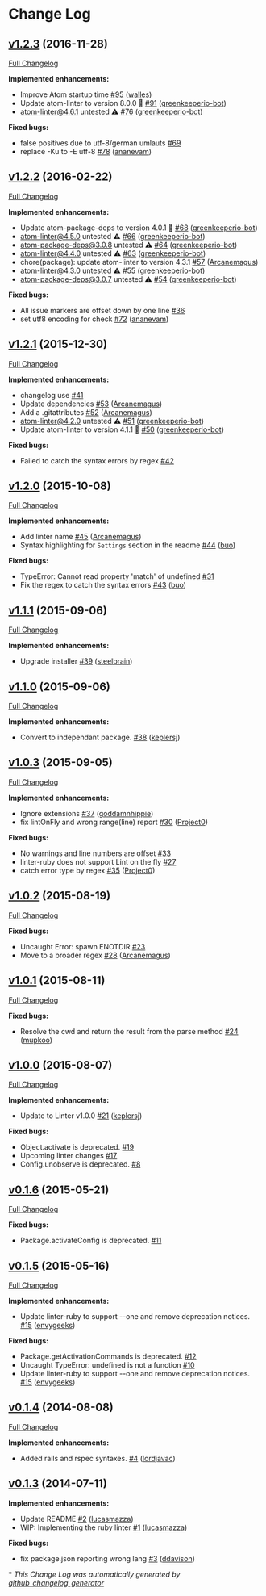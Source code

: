 # Change Log

## [v1.2.3](https://github.com/AtomLinter/linter-ruby/tree/v1.2.3) (2016-11-28)
[Full Changelog](https://github.com/AtomLinter/linter-ruby/compare/v1.2.2...v1.2.3)

**Implemented enhancements:**

- Improve Atom startup time [\#95](https://github.com/AtomLinter/linter-ruby/pull/95) ([walles](https://github.com/walles))
- Update atom-linter to version 8.0.0 🚀 [\#91](https://github.com/AtomLinter/linter-ruby/pull/91) ([greenkeeperio-bot](https://github.com/greenkeeperio-bot))
- atom-linter@4.6.1 untested ⚠️ [\#76](https://github.com/AtomLinter/linter-ruby/pull/76) ([greenkeeperio-bot](https://github.com/greenkeeperio-bot))

**Fixed bugs:**

- false positives due to utf-8/german umlauts [\#69](https://github.com/AtomLinter/linter-ruby/issues/69)
- replace -Ku to -E utf-8 [\#78](https://github.com/AtomLinter/linter-ruby/pull/78) ([ananevam](https://github.com/ananevam))

## [v1.2.2](https://github.com/AtomLinter/linter-ruby/tree/v1.2.2) (2016-02-22)
[Full Changelog](https://github.com/AtomLinter/linter-ruby/compare/v1.2.1...v1.2.2)

**Implemented enhancements:**

- Update atom-package-deps to version 4.0.1 🚀 [\#68](https://github.com/AtomLinter/linter-ruby/pull/68) ([greenkeeperio-bot](https://github.com/greenkeeperio-bot))
- atom-linter@4.5.0 untested ⚠️ [\#66](https://github.com/AtomLinter/linter-ruby/pull/66) ([greenkeeperio-bot](https://github.com/greenkeeperio-bot))
- atom-package-deps@3.0.8 untested ⚠️ [\#64](https://github.com/AtomLinter/linter-ruby/pull/64) ([greenkeeperio-bot](https://github.com/greenkeeperio-bot))
- atom-linter@4.4.0 untested ⚠️ [\#63](https://github.com/AtomLinter/linter-ruby/pull/63) ([greenkeeperio-bot](https://github.com/greenkeeperio-bot))
- chore\(package\): update atom-linter to version 4.3.1 [\#57](https://github.com/AtomLinter/linter-ruby/pull/57) ([Arcanemagus](https://github.com/Arcanemagus))
- atom-linter@4.3.0 untested ⚠️ [\#55](https://github.com/AtomLinter/linter-ruby/pull/55) ([greenkeeperio-bot](https://github.com/greenkeeperio-bot))
- atom-package-deps@3.0.7 untested ⚠️ [\#54](https://github.com/AtomLinter/linter-ruby/pull/54) ([greenkeeperio-bot](https://github.com/greenkeeperio-bot))

**Fixed bugs:**

- All issue markers are offset down by one line [\#36](https://github.com/AtomLinter/linter-ruby/issues/36)
- set utf8 encoding for check [\#72](https://github.com/AtomLinter/linter-ruby/pull/72) ([ananevam](https://github.com/ananevam))

## [v1.2.1](https://github.com/AtomLinter/linter-ruby/tree/v1.2.1) (2015-12-30)
[Full Changelog](https://github.com/AtomLinter/linter-ruby/compare/v1.2.0...v1.2.1)

**Implemented enhancements:**

- changelog use [\#41](https://github.com/AtomLinter/linter-ruby/issues/41)
- Update dependencies [\#53](https://github.com/AtomLinter/linter-ruby/pull/53) ([Arcanemagus](https://github.com/Arcanemagus))
- Add a .gitattributes [\#52](https://github.com/AtomLinter/linter-ruby/pull/52) ([Arcanemagus](https://github.com/Arcanemagus))
- atom-linter@4.2.0 untested ⚠️ [\#51](https://github.com/AtomLinter/linter-ruby/pull/51) ([greenkeeperio-bot](https://github.com/greenkeeperio-bot))
- Update atom-linter to version 4.1.1 🚀 [\#50](https://github.com/AtomLinter/linter-ruby/pull/50) ([greenkeeperio-bot](https://github.com/greenkeeperio-bot))

**Fixed bugs:**

- Failed to catch the syntax errors by regex [\#42](https://github.com/AtomLinter/linter-ruby/issues/42)

## [v1.2.0](https://github.com/AtomLinter/linter-ruby/tree/v1.2.0) (2015-10-08)
[Full Changelog](https://github.com/AtomLinter/linter-ruby/compare/v1.1.1...v1.2.0)

**Implemented enhancements:**

- Add linter name [\#45](https://github.com/AtomLinter/linter-ruby/pull/45) ([Arcanemagus](https://github.com/Arcanemagus))
- Syntax highlighting for `Settings` section in the readme [\#44](https://github.com/AtomLinter/linter-ruby/pull/44) ([buo](https://github.com/buo))

**Fixed bugs:**

- TypeError: Cannot read property 'match' of undefined [\#31](https://github.com/AtomLinter/linter-ruby/issues/31)
- Fix the regex to catch the syntax errors [\#43](https://github.com/AtomLinter/linter-ruby/pull/43) ([buo](https://github.com/buo))

## [v1.1.1](https://github.com/AtomLinter/linter-ruby/tree/v1.1.1) (2015-09-06)
[Full Changelog](https://github.com/AtomLinter/linter-ruby/compare/v1.1.0...v1.1.1)

**Implemented enhancements:**

- Upgrade installer [\#39](https://github.com/AtomLinter/linter-ruby/pull/39) ([steelbrain](https://github.com/steelbrain))

## [v1.1.0](https://github.com/AtomLinter/linter-ruby/tree/v1.1.0) (2015-09-06)
[Full Changelog](https://github.com/AtomLinter/linter-ruby/compare/v1.0.3...v1.1.0)

**Implemented enhancements:**

- Convert to independant package. [\#38](https://github.com/AtomLinter/linter-ruby/pull/38) ([keplersj](https://github.com/keplersj))

## [v1.0.3](https://github.com/AtomLinter/linter-ruby/tree/v1.0.3) (2015-09-05)
[Full Changelog](https://github.com/AtomLinter/linter-ruby/compare/v1.0.2...v1.0.3)

**Implemented enhancements:**

- Ignore extensions [\#37](https://github.com/AtomLinter/linter-ruby/pull/37) ([goddamnhippie](https://github.com/goddamnhippie))
- fix lintOnFly and wrong range\(line\) report [\#30](https://github.com/AtomLinter/linter-ruby/pull/30) ([Project0](https://github.com/Project0))

**Fixed bugs:**

- No warnings and line numbers are offset [\#33](https://github.com/AtomLinter/linter-ruby/issues/33)
- linter-ruby does not support Lint on the fly [\#27](https://github.com/AtomLinter/linter-ruby/issues/27)
- catch error type by regex [\#35](https://github.com/AtomLinter/linter-ruby/pull/35) ([Project0](https://github.com/Project0))

## [v1.0.2](https://github.com/AtomLinter/linter-ruby/tree/v1.0.2) (2015-08-19)
[Full Changelog](https://github.com/AtomLinter/linter-ruby/compare/v1.0.1...v1.0.2)

**Fixed bugs:**

- Uncaught Error: spawn ENOTDIR [\#23](https://github.com/AtomLinter/linter-ruby/issues/23)
- Move to a broader regex [\#28](https://github.com/AtomLinter/linter-ruby/pull/28) ([Arcanemagus](https://github.com/Arcanemagus))

## [v1.0.1](https://github.com/AtomLinter/linter-ruby/tree/v1.0.1) (2015-08-11)
[Full Changelog](https://github.com/AtomLinter/linter-ruby/compare/v1.0.0...v1.0.1)

**Fixed bugs:**

- Resolve the cwd and return the result from the parse method [\#24](https://github.com/AtomLinter/linter-ruby/pull/24) ([mupkoo](https://github.com/mupkoo))

## [v1.0.0](https://github.com/AtomLinter/linter-ruby/tree/v1.0.0) (2015-08-07)
[Full Changelog](https://github.com/AtomLinter/linter-ruby/compare/v0.1.6...v1.0.0)

**Implemented enhancements:**

- Update to Linter v1.0.0 [\#21](https://github.com/AtomLinter/linter-ruby/pull/21) ([keplersj](https://github.com/keplersj))

**Fixed bugs:**

- Object.activate is deprecated. [\#19](https://github.com/AtomLinter/linter-ruby/issues/19)
- Upcoming linter changes [\#17](https://github.com/AtomLinter/linter-ruby/issues/17)
- Config.unobserve is deprecated. [\#8](https://github.com/AtomLinter/linter-ruby/issues/8)

## [v0.1.6](https://github.com/AtomLinter/linter-ruby/tree/v0.1.6) (2015-05-21)
[Full Changelog](https://github.com/AtomLinter/linter-ruby/compare/v0.1.5...v0.1.6)

**Fixed bugs:**

- Package.activateConfig is deprecated. [\#11](https://github.com/AtomLinter/linter-ruby/issues/11)

## [v0.1.5](https://github.com/AtomLinter/linter-ruby/tree/v0.1.5) (2015-05-16)
[Full Changelog](https://github.com/AtomLinter/linter-ruby/compare/v0.1.4...v0.1.5)

**Implemented enhancements:**

- Update linter-ruby to support --one and remove deprecation notices. [\#15](https://github.com/AtomLinter/linter-ruby/pull/15) ([envygeeks](https://github.com/envygeeks))

**Fixed bugs:**

- Package.getActivationCommands is deprecated. [\#12](https://github.com/AtomLinter/linter-ruby/issues/12)
- Uncaught TypeError: undefined is not a function [\#10](https://github.com/AtomLinter/linter-ruby/issues/10)
- Update linter-ruby to support --one and remove deprecation notices. [\#15](https://github.com/AtomLinter/linter-ruby/pull/15) ([envygeeks](https://github.com/envygeeks))

## [v0.1.4](https://github.com/AtomLinter/linter-ruby/tree/v0.1.4) (2014-08-08)
[Full Changelog](https://github.com/AtomLinter/linter-ruby/compare/v0.1.3...v0.1.4)

**Implemented enhancements:**

- Added rails and rspec syntaxes. [\#4](https://github.com/AtomLinter/linter-ruby/pull/4) ([lordjavac](https://github.com/lordjavac))

## [v0.1.3](https://github.com/AtomLinter/linter-ruby/tree/v0.1.3) (2014-07-11)
**Implemented enhancements:**

- Update README [\#2](https://github.com/AtomLinter/linter-ruby/pull/2) ([lucasmazza](https://github.com/lucasmazza))
- WIP: Implementing the ruby linter [\#1](https://github.com/AtomLinter/linter-ruby/pull/1) ([lucasmazza](https://github.com/lucasmazza))

**Fixed bugs:**

- fix package.json reporting wrong lang [\#3](https://github.com/AtomLinter/linter-ruby/pull/3) ([ddavison](https://github.com/ddavison))



\* *This Change Log was automatically generated by [github_changelog_generator](https://github.com/skywinder/Github-Changelog-Generator)*
